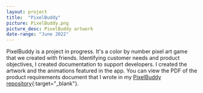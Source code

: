 ```yaml
---
layout: project
title:  "PixelBuddy"
picture: PixelBuddy.png
picture_desc: PixelBuddy artwork
date-range: "June 2022"
---
```

PixelBuddy is a project in progress. It's a color by number pixel art game that we created with friends. Identifying customer needs and product objectives, I created documentation to support developers. I created the artwork and the animations featured in the app. You can view the PDF of the product requirements document that I wrote in my [PixelBuddy repository](https://github.com/tutkuvatansever/PixelBuddy){:target="_blank"}.